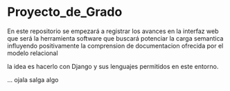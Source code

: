 # Proyecto_de_Grado
En este repositorio se empezará a registrar los avances en la interfaz web que será la herramienta software que buscará potenciar la carga semantica influyendo positivamente la comprension de documentacion ofrecida por el modelo relacional


la idea es hacerlo con Django y sus lenguajes permitidos en este entorno.


... ojala salga algo
